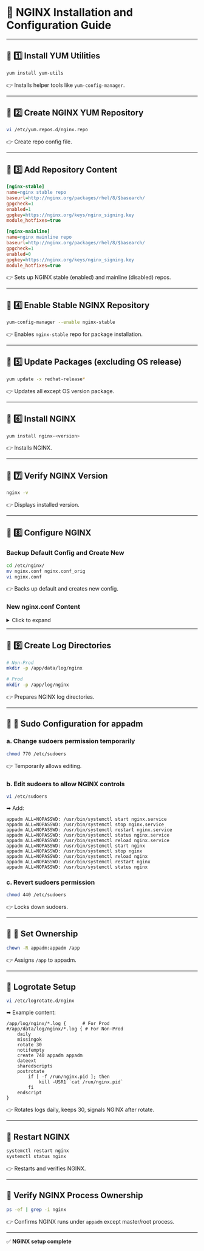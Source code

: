 
# 🚀 NGINX Installation and Configuration Guide

---

## 🔹 1️⃣ Install YUM Utilities
```bash
yum install yum-utils
```
👉 Installs helper tools like `yum-config-manager`.

---

## 🔹 2️⃣ Create NGINX YUM Repository
```bash
vi /etc/yum.repos.d/nginx.repo
```
👉 Create repo config file.

---

## 🔹 3️⃣ Add Repository Content
```ini
[nginx-stable]
name=nginx stable repo
baseurl=http://nginx.org/packages/rhel/8/$basearch/
gpgcheck=1
enabled=1
gpgkey=https://nginx.org/keys/nginx_signing.key
module_hotfixes=true

[nginx-mainline]
name=nginx mainline repo
baseurl=http://nginx.org/packages/rhel/8/$basearch/
gpgcheck=1
enabled=0
gpgkey=https://nginx.org/keys/nginx_signing.key
module_hotfixes=true
```
👉 Sets up NGINX stable (enabled) and mainline (disabled) repos.

---

## 🔹 4️⃣ Enable Stable NGINX Repository
```bash
yum-config-manager --enable nginx-stable
```
👉 Enables `nginx-stable` repo for package installation.

---

## 🔹 5️⃣ Update Packages (excluding OS release)
```bash
yum update -x redhat-release*
```
👉 Updates all except OS version package.

---

## 🔹 6️⃣ Install NGINX
```bash
yum install nginx-<version>
```
👉 Installs NGINX.

---

## 🔹 7️⃣ Verify NGINX Version
```bash
nginx -v
```
👉 Displays installed version.

---

## 🔹 8️⃣ Configure NGINX
### Backup Default Config and Create New
```bash
cd /etc/nginx/
mv nginx.conf nginx.conf_orig
vi nginx.conf
```
👉 Backs up default and creates new config.

### New nginx.conf Content
<details>
<summary>Click to expand</summary>

```nginx
user appadm;
worker_processes auto;
pid /run/nginx.pid;

events {
    worker_connections 1024;
    multi_accept on;
}

http {
    sendfile on;
    tcp_nopush on;
    tcp_nodelay on;
    keepalive_timeout 65;
    client_max_body_size 25M;
    types_hash_max_size 2048;
    server_tokens off;

    include /etc/nginx/mime.types;
    default_type application/octet-stream;

    log_format main '[$time_local] - '
    '"Remote_Address=$remote_addr" - '
    '"Remote_user=$remote_user " - '
    '"Request=$request" - '
    '"Status=$status" - '
    '"Body_bytes_sent=$body_bytes_sent" - '
    '"HTTP_Referer=$http_referer" - '
    '"x-forwarded_for=$http_x_forwarded_for" - '
    '"Request_time=$request_time" - '
    '"Upstream_response_time="$upstream_response_time" - '
    '"Upstream_header_time=$upstream_header_time" - '
    '"Upstream_connect_time=$upstream_connect_time" - '
    '"Pipe=$pipe" - '
    '"connection=$connection" - '
    '"connection_requests=$connection_requests" - '
    '"Upstream_Address=$upstream_addr" - '
    '"Upstream_status=$upstream_status" - '
    '"scheme=$scheme" - '
    '"connection_Active=$connections_active" - '
    '"connections_reading=$connections_reading" - '
    '"connections_writing=$connections_writing" - '
    '"connections_waiting=$connections_waiting" - '
    '"arg_url=$arg_url"';

    access_log /app/log/nginx/access.log main;   # For Prod
    error_log /app/log/nginx/error.log;          # For Prod

    access_log /app/data/log/nginx/access.log main; # For Non-Prod
    error_log /app/data/log/nginx/error.log;        # For Non-Prod

    gzip on;
    include /etc/nginx/conf.d/*.conf;
    include mime.types;
    proxy_read_timeout 100;
    gzip_comp_level 1;
    gzip_min_length 1000;
    gzip_proxied expired no-cache no-store private auth;
    gzip_types text/plain application/x-javascript text/xml text/css application/xml;
}
```
</details>

---

## 🔹 9️⃣ Create Log Directories
```bash
# Non-Prod
mkdir -p /app/data/log/nginx

# Prod
mkdir -p /app/log/nginx
```
👉 Prepares NGINX log directories.

---

## 🔹 🔑 Sudo Configuration for appadm
### a️. Change sudoers permission temporarily
```bash
chmod 770 /etc/sudoers
```
👉 Temporarily allows editing.

### b️. Edit sudoers to allow NGINX controls
```bash
vi /etc/sudoers
```
➡ Add:
```
appadm ALL=NOPASSWD: /usr/bin/systemctl start nginx.service
appadm ALL=NOPASSWD: /usr/bin/systemctl stop nginx.service
appadm ALL=NOPASSWD: /usr/bin/systemctl restart nginx.service
appadm ALL=NOPASSWD: /usr/bin/systemctl status nginx.service
appadm ALL=NOPASSWD: /usr/bin/systemctl reload nginx.service
appadm ALL=NOPASSWD: /usr/bin/systemctl start nginx
appadm ALL=NOPASSWD: /usr/bin/systemctl stop nginx
appadm ALL=NOPASSWD: /usr/bin/systemctl reload nginx
appadm ALL=NOPASSWD: /usr/bin/systemctl restart nginx
appadm ALL=NOPASSWD: /usr/bin/systemctl status nginx
```

### c. Revert sudoers permission
```bash
chmod 440 /etc/sudoers
```
👉 Locks down sudoers.

---

## 🔹 🔑 Set Ownership
```bash
chown -R appadm:appadm /app
```
👉 Assigns `/app` to appadm.

---

## 🔹 Logrotate Setup
```bash
vi /etc/logrotate.d/nginx
```
➡ Example content:
```
/app/log/nginx/*.log {      # For Prod
#/app/data/log/nginx/*.log { # For Non-Prod
    daily
    missingok
    rotate 30
    notifempty
    create 740 appadm appadm
    dateext
    sharedscripts
    postrotate
        if [ -f /run/nginx.pid ]; then
            kill -USR1 `cat /run/nginx.pid`
        fi
    endscript
}
```
👉 Rotates logs daily, keeps 30, signals NGINX after rotate.

---

## 🔹 Restart NGINX
```bash
systemctl restart nginx
systemctl status nginx
```
👉 Restarts and verifies NGINX.

---

## 🔹 Verify NGINX Process Ownership
```bash
ps -ef | grep -i nginx
```
👉 Confirms NGINX runs under `appadm` except master/root process.

---

✅ **NGINX setup complete**

